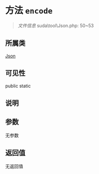 # 方法 `encode`

> *文件信息* suda\tool\Json.php: 50~53

## 所属类 

[Json](../Json.md)

## 可见性

 public static

## 说明



## 参数


无参数


## 返回值

无返回值
